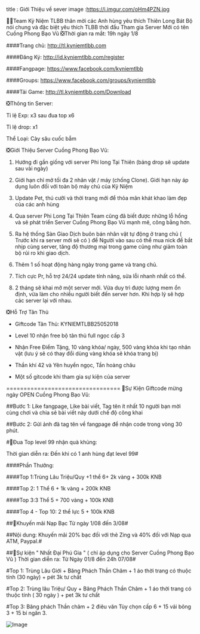 title : Giới Thiệu về sever
image :https://i.imgur.com/oHm4PZN.jpg

🔔🔔Team Kỷ Niệm TLBB thân mời các Anh hùng yêu thích Thiên Long Bát Bộ nói chung và đặc biệt yêu thích TLBB thời đầu Tham gia Server Mới có tên Cuồng Phong Bạo Vũ
️❎Thời gian ra mắt: 19h ngày 1/8

####Trang chủ: http://tl.kyniemtlbb.com

####Đăng Ký: http://id.kyniemtlbb.com/register

####Fangpage: https://www.facebook.com/kyniemtlbb

####Groups: https://www.facebook.com/groups/kyniemtlbb

####Tải Game: http://tl.kyniemtlbb.com/Download

️❎Thông tin Server: 

Tỉ lệ Exp: x3 sau đua top x6

Tỉ lệ drop: x1

Thể Loại: Cày sâu cuốc bẫm

️❎Giới Thiệu Server Cuồng Phong Bạo Vũ:

1. Hướng đi gần giống với server Phi long Tại Thiên (bảng drop sẽ update sau vài ngày)

2. Giới hạn chỉ mở tối đa 2 nhân vật / máy (chống Clone). Giới hạn này áp dụng luôn đối với toàn bộ máy chủ của Kỷ Niệm 

3. Update Pet, thú cưỡi và thời trang mới để thỏa mãn khát khao làm đẹp của các anh hùng

4. Qua server Phi Long Tại Thiên Team cũng đã biết được những lỗ hổng và sẽ phát triển Server Cuồng Phong Bạo Vũ mạnh mẽ, công bằng hơn.

5. Ra hệ thống Sàn Giao Dịch buôn bán nhân vật tự động ở trang chủ ( Trước khi ra server mới sẽ có ) để Người vào sau có thể mua nick để bắt nhịp cùng server, tăng độ thương mại trong game cũng như giảm toàn bộ rủi ro khi giao dịch.

6. Thêm 1 số hoạt động hàng ngày trong game và trang chủ.

7. Tích cực Pr, hỗ trợ 24/24 update tính năng, sửa lỗi nhanh nhất có thể.

8. 2 tháng sẽ khai mở một server mới. Vừa duy trì được lượng mem ổn định, vừa làm cho nhiều người biết đến server hơn. Khi hợp lý sẽ hợp các server lại với nhau.

️❎Hỗ Trợ Tân Thủ 

- Giftcode Tân Thủ: KYNIEMTLBB25052018

- Level 10 nhận free bộ tân thủ full ngọc cấp 3

- Nhận Free Điểm Tặng, 10 vàng khóa/ ngày, 500 vàng khóa khi tạo nhân vật (lưu ý sẽ có thay đổi dùng vàng khóa sẽ khóa trang bị)

-  Thần khí 42 và Yên huyền ngọc, Tần hoàng châu

-  Một số gitcode khi tham gia sự kiện của server

=================================
🎁Sự Kiện Giftcode mừng ngày OPEN Cuồng Phong Bạo Vũ:

##Bước 1: Like fangpage, Like bài viết, Tag tên ít nhất 10 người bạn mời cùng chơi và chia sẻ bài viết này dưới chế độ công khai

##Bước 2: Gửi ảnh đã tag tên về fangpage để nhận code trong vòng 30 phút.

#🎁Đua Top level 99 nhận quà khủng:

Thời gian diễn ra: Đến khi có 1 anh hùng đạt level 99#

####Phần Thưởng: 

####Top 1:Trùng Lâu Triệu/Quy +1 thể 6+ 2k vàng + 300k KNB

####Top 2: 1 Thể 6 + 1k vàng + 200k KNB

####Top 3:3 Thể 5 + 700 vàng + 100k KNB

####Top 4 - Top 10: 2 thể lực 5 + 100k KNB

##🎁Khuyến mãi Nạp Bạc Từ ngày 1/08 đến 3/08#

##Nội dung: Khuyến mãi 20% bạc đối với thẻ Zing và 40% đối với Nạp qua ATM, Paypal.#

##🎁Sự kiện " Nhất Đại Phú Gia " ( chỉ áp dụng cho Server Cuồng Phong Bạo Vũ ) 
Thời gian diễn ra: Từ Ngày 01/8 đến 24h 07/08#

#Top 1: Trùng Lâu Giới + Băng Phách Thần Châm + 1 áo thời trang có thuộc tính (30 ngày) + pét 3k tư chất

#Top 2: Trùng lâu Triệu/ Quy + Băng Phách Thần Châm + 1 áo thời trang có thuộc tính ( 30 ngày ) + pet 3k tư chất

#Top 3: Băng phách Thần châm + 2 điêu văn Tùy chọn cấp 6 + 15 vải bông 3 + 15 bí ngân 3.

![Image](https://i.imgur.com/oHm4PZN.jpg)
